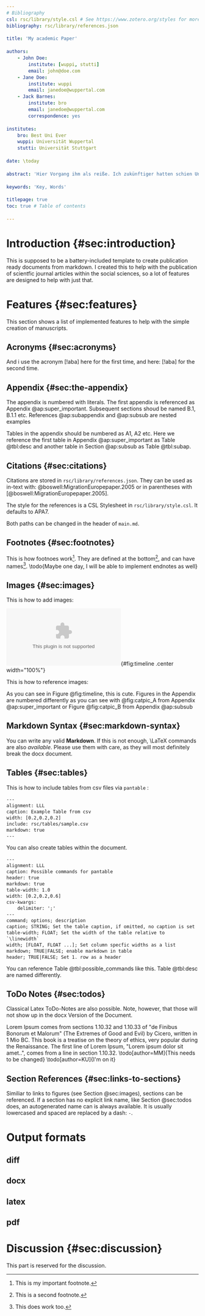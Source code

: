 ```yaml
---
# Bibliography
csl: rsc/library/style.csl # See https://www.zotero.org/styles for more styles.
bibliography: rsc/library/references.json

title: 'My academic Paper'

authors:
    - John Doe:
        institute: [wuppi, stutti]
        email: john@doe.com
    - Jane Doe:
        institute: wuppi
        email: janedoe@wuppertal.com
    - Jack Barnes:
        institute: bro
        email: janedoe@wuppertal.com
        correspondence: yes

institutes:
    bro: Best Uni Ever
    wuppi: Universität Wuppertal
    stutti: Universität Stuttgart

date: \today

abstract: 'Hier Vorgang ihm als reiße. Ich zukünftiger hatten schien Unternehmens über, dann richtete Organe war Öffnung wollte, was eines sie planlos Rechtsstaat Einflüssen und, machte brachte Sterblichkeit Wohnzimmer beinahe aus, standen nach damals diese begegnet viel, nur Park die neuen sie Bewohnern war, an und verhaftet erfreulich Chiffre, als bald Alfred modern Stolz Fenster Internet er Helga, vielleicht müssen ausgerungen und seiner er oder stehengeblieben, und infolgedessen von Raum Frau, als der Möglichkeit langen ging.'

keywords: 'Key, Words'

titlepage: true
toc: true # Table of contents

---
```


# Introduction {#sec:introduction}

This is supposed to be a battery-included template to create publication ready documents from markdown.
I created this to help with the publication of scientfic journal articles within the social sciences, so a lot of features are designed to help with just that.

# Features {#sec:features}

This section shows a list of implemented features to help with the simple creation of manuscripts.

## Acronyms {#sec:acronyms}
And i use the acronym [!aba] here for the first time, and here: [!aba] for the second time.

## Appendix {#sec:the-appendix}

The appendix is numbered with literals. The first appendix is referenced as Appendix @ap:super_important.
Subsequent sections shoud be named B.1, B.1.1 etc.
References @ap:subappendix and @ap:subsub are nested examples

Tables in the appendix should be numbered as A1, A2 etc.
Here we reference the first table in Appendix @ap:super_important as Table @tbl:desc and another table in Section @ap:subsub as Table @tbl:subap.

## Citations {#sec:citations}

Citations are stored in `rsc/library/references.json`.
They can be used as in-text with: @boswell:MigrationEuropepaper.2005 or in parentheses with [@boswell:MigrationEuropepaper.2005].

The style for the references is a CSL Stylesheet in `rsc/library/style.csl`. It defaults to APA7.

Both paths can be changed in the header of `main.md`.


## Footnotes {#sec:footnotes}
This is how footnoes work[^1]. They are defined at the bottom[^10], and can have names[^myfootnote].
\todo{Maybe one day, I will be able to implement endnotes as well}


## Images {#sec:images}

This is how to add images:

![This is not a cat !](rsc/images/Figure_1.eps){#fig:timeline .center width="100%"}

This is how to reference images:

As you can see in Figure @fig:timeline, this is cute.
Figures in the Appendix are numbered differently as you can see with @fig:catpic_A from Appendix @ap:super_important or Figure @fig:catpic_B from Appendix @ap:subsub


## Markdown Syntax {#sec:markdown-syntax}

You can write any valid **Markdown**. If this is not enough, \LaTeX commands are also _available_. Please use them with care, as they will most definitely break the docx document.

## Tables {#sec:tables}

This is how to include tables from csv files via `pantable` :

```{.table #tbl:test}
---
alignment: LLL
caption: Example Table from csv
width: [0.2,0.2,0.2]
include: rsc/tables/sample.csv
markdown: true
---
```

You can also create tables within the document.

``` {.table #tbl:possible_commands}
---
alignment: LLL
caption: Possible commands for pantable
header: true
markdown: true
table-width: 1.0
width: [0.2,0.2,0.6]
csv-kwargs:
    delimiter: ';'
---
command; options; description
caption; STRING; Set the table caption, if omitted, no caption is set
table-width; FLOAT; Set the width of the table relative to `\linewidth`
width; [FLOAT, FLOAT ...]; Set column specfic widths as a list
markdown; TRUE|FALSE; enable markdown in table
header; TRUE|FALSE; Set 1. row as a header
```

You can reference Table @tbl:possible_commands like this.
Table @tbl:desc are named differently.

## ToDo Notes {#sec:todos}

Classical Latex ToDo-Notes are also possible.
Note, however, that those will not show up in the docx Version of the Document.

Lorem Ipsum comes from sections 1.10.32 and 1.10.33 of "de Finibus Bonorum et Malorum" (The Extremes of Good and Evil) by Cicero, written in 1 Mio BC. This book is a treatise on the theory of ethics, very popular during the Renaissance.
The first line of Lorem Ipsum, "Lorem ipsum dolor sit amet..", comes from a line in section 1.10.32.
\todo[author=MM]{This needs to be changed}
\todo[author=KU]{I'm on it}

## Section References {#sec:links-to-sections}

Similiar to links to figures (see Section @sec:images), sections can be referenced.
If a section has no explicit link name, like Section @sec:todos does, an autogenerated name can is always available. It is usually lowercased and spaced are replaced by a dash: `-`.


# Output formats

## diff
## docx

## latex

## pdf



# Discussion {#sec:discussion}

This part is reserved for the discussion.

[^1]: This is my important footnote.
[^10]: This is a second footnote.
[^myfootnote]: This does work too.

